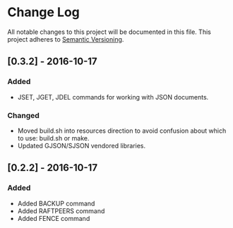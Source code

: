 # Change Log
All notable changes to this project will be documented in this file.
This project adheres to [Semantic Versioning](http://semver.org/).

## [0.3.2] - 2016-10-17
### Added
- JSET, JGET, JDEL commands for working with JSON documents.

### Changed
- Moved build.sh into resources direction to avoid confusion about 
which to use: build.sh or make.
- Updated GJSON/SJSON vendored libraries.

## [0.2.2] - 2016-10-17
### Added
- Added BACKUP command
- Added RAFTPEERS command
- Added FENCE command

